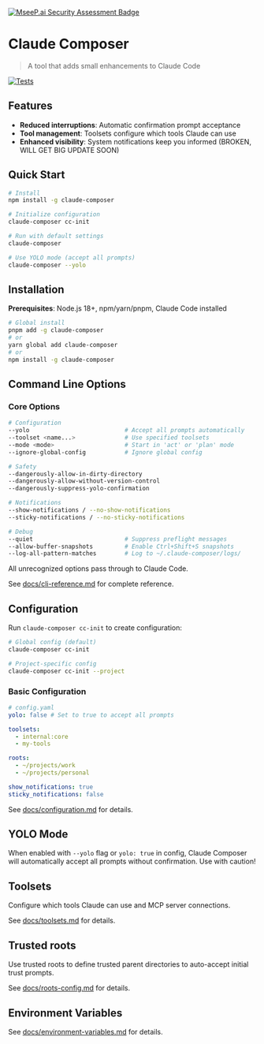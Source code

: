 [![MseeP.ai Security Assessment Badge](https://mseep.net/pr/possibilities-claude-composer-badge.png)](https://mseep.ai/app/possibilities-claude-composer)

# Claude Composer

> A tool that adds small enhancements to Claude Code

[![Tests](https://github.com/possibilities/claude-composer/actions/workflows/test.yml/badge.svg)](https://github.com/possibilities/claude-composer/actions/workflows/test.yml)

## Features

- **Reduced interruptions**: Automatic confirmation prompt acceptance
- **Tool management**: Toolsets configure which tools Claude can use
- **Enhanced visibility**: System notifications keep you informed (BROKEN, WILL GET BIG UPDATE SOON)

## Quick Start

```bash
# Install
npm install -g claude-composer

# Initialize configuration
claude-composer cc-init

# Run with default settings
claude-composer

# Use YOLO mode (accept all prompts)
claude-composer --yolo
```

## Installation

**Prerequisites**: Node.js 18+, npm/yarn/pnpm, Claude Code installed

```bash
# Global install
pnpm add -g claude-composer
# or
yarn global add claude-composer
# or
npm install -g claude-composer
```

## Command Line Options

### Core Options

```bash
# Configuration
--yolo                           # Accept all prompts automatically
--toolset <name...>              # Use specified toolsets
--mode <mode>                    # Start in 'act' or 'plan' mode
--ignore-global-config           # Ignore global config

# Safety
--dangerously-allow-in-dirty-directory
--dangerously-allow-without-version-control
--dangerously-suppress-yolo-confirmation

# Notifications
--show-notifications / --no-show-notifications
--sticky-notifications / --no-sticky-notifications

# Debug
--quiet                          # Suppress preflight messages
--allow-buffer-snapshots         # Enable Ctrl+Shift+S snapshots
--log-all-pattern-matches        # Log to ~/.claude-composer/logs/
```

All unrecognized options pass through to Claude Code.

See [docs/cli-reference.md](docs/cli-reference.md) for complete reference.

## Configuration

Run `claude-composer cc-init` to create configuration:

```bash
# Global config (default)
claude-composer cc-init

# Project-specific config
claude-composer cc-init --project
```

### Basic Configuration

```yaml
# config.yaml
yolo: false # Set to true to accept all prompts

toolsets:
  - internal:core
  - my-tools

roots:
  - ~/projects/work
  - ~/projects/personal

show_notifications: true
sticky_notifications: false
```

See [docs/configuration.md](docs/configuration.md) for details.

## YOLO Mode

When enabled with `--yolo` flag or `yolo: true` in config, Claude Composer will automatically accept all prompts without confirmation. Use with caution!

## Toolsets

Configure which tools Claude can use and MCP server connections.

See [docs/toolsets.md](docs/toolsets.md) for details.

## Trusted roots

Use trusted roots to define trusted parent directories to auto-accept initial trust prompts.

See [docs/roots-config.md](docs/roots-config.md) for details.

## Environment Variables

See [docs/environment-variables.md](docs/environment-variables.md) for details.
